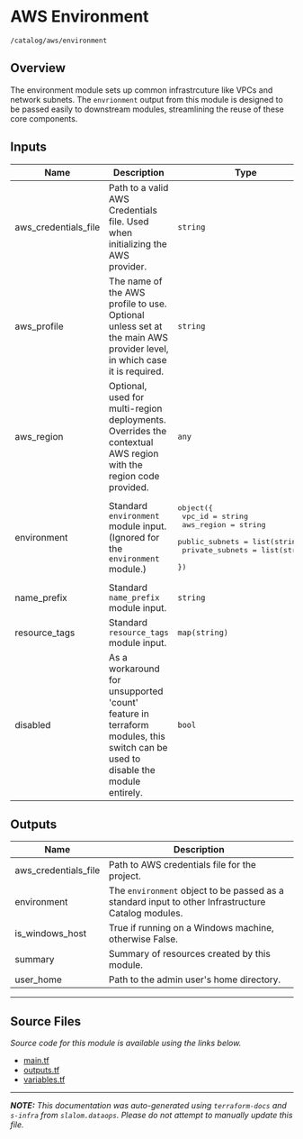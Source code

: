 
# AWS Environment

`/catalog/aws/environment`

## Overview


The environment module sets up common infrastrcuture like VPCs and network subnets. The `envrionment` output
from this module is designed to be passed easily to downstream modules, streamlining the reuse of these core components.

## Inputs

| Name | Description | Type | Default | Required |
|------|-------------|------|---------|:-----:|
| aws\_credentials\_file | Path to a valid AWS Credentials file. Used when initializing the AWS provider. | `string` | n/a | yes |
| aws\_profile | The name of the AWS profile to use. Optional unless set at the main AWS provider level, in which case it is required. | `string` | n/a | yes |
| aws\_region | Optional, used for multi-region deployments. Overrides the contextual AWS region with the region code provided. | `any` | n/a | yes |
| environment | Standard `environment` module input. (Ignored for the `environment` module.) | <pre>object({<br>    vpc_id          = string<br>    aws_region      = string<br>    public_subnets  = list(string)<br>    private_subnets = list(string)<br>  })</pre> | n/a | yes |
| name\_prefix | Standard `name_prefix` module input. | `string` | n/a | yes |
| resource\_tags | Standard `resource_tags` module input. | `map(string)` | n/a | yes |
| disabled | As a workaround for unsupported 'count' feature in terraform modules, this switch can be used to disable the module entirely. | `bool` | `false` | no |

## Outputs

| Name | Description |
|------|-------------|
| aws\_credentials\_file | Path to AWS credentials file for the project. |
| environment | The `environment` object to be passed as a standard input to other Infrastructure Catalog modules. |
| is\_windows\_host | True if running on a Windows machine, otherwise False. |
| summary | Summary of resources created by this module. |
| user\_home | Path to the admin user's home directory. |

---------------------

## Source Files

_Source code for this module is available using the links below._

* [main.tf](https://github.com/slalom-ggp/dataops-infra/tree/master//catalog/aws/environment/main.tf)
* [outputs.tf](https://github.com/slalom-ggp/dataops-infra/tree/master//catalog/aws/environment/outputs.tf)
* [variables.tf](https://github.com/slalom-ggp/dataops-infra/tree/master//catalog/aws/environment/variables.tf)

---------------------

_**NOTE:** This documentation was auto-generated using
`terraform-docs` and `s-infra` from `slalom.dataops`.
Please do not attempt to manually update this file._
